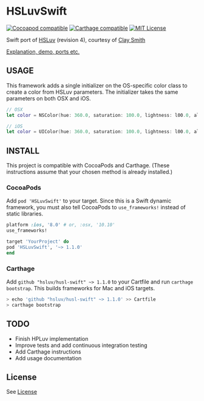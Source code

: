 # HSLuvSwift

[![Cocoapod compatible](https://img.shields.io/cocoapods/v/HSLuvSwift.svg)](https://cocoapods.org/pods/HSLuvSwift)
[![Carthage compatible](https://img.shields.io/badge/carthage-compatible-4BC51D.svg?style=flat)](https://github.com/Carthage/Carthage)
[![MIT License](https://img.shields.io/badge/license-MIT%20License-blue.svg)](LICENSE)

Swift port of [HSLuv](http://www.hsluv.org) (revision 4), courtesy 
of [Clay Smith](https://github.com/stphnclysmth)

[Explanation, demo, ports etc.](http://www.hsluv.org)


## USAGE

This framework adds a single initializer on the OS-specific color class to create a color from HSLuv parameters. The initializer takes the same parameters on both OSX and iOS.

```swift
// OSX
let color = NSColor(hue: 360.0, saturation: 100.0, lightness: l00.0, alpha: 1.0)

// iOS
let color = UIColor(hue: 360.0, saturation: 100.0, lightness: l00.0, alpha: 1.0)
```


## INSTALL

This project is compatible with CocoaPods and Carthage. (These instructions assume that your chosen method is already installed.)

### CocoaPods

Add `pod 'HSLuvSwift'` to your target. Since this is a Swift dynamic framework, you must also tell CocoaPods to `use_frameworks!` instead of static libraries.

```ruby
platform :ios, '8.0' # or, :osx, '10.10'
use_frameworks!

target 'YourProject' do
pod 'HSLuvSwift', '~> 1.1.0'
end
```

### Carthage

Add `github "hsluv/husl-swift" ~> 1.1.0` to your Cartfile and run `carthage bootstrap`. This builds frameworks for Mac and iOS targets. 

```sh
> echo 'github "hsluv/husl-swift" ~> 1.1.0' >> Cartfile
> carthage bootstrap
```


## TODO

* Finish HPLuv implementation
* Improve tests and add continuous integration testing
* Add Carthage instructions
* Add usage documentation


## License

See [License](LICENSE)
